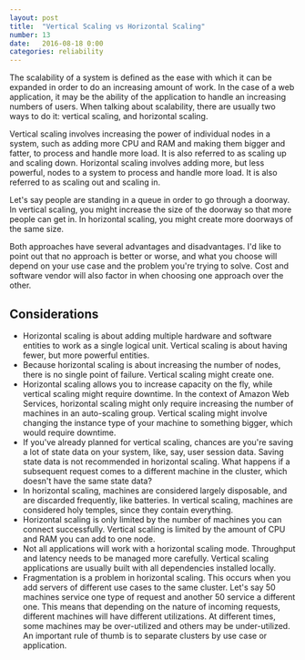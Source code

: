 ```yaml
---
layout: post
title:  "Vertical Scaling vs Horizontal Scaling"
number: 13
date:   2016-08-18 0:00
categories: reliability
---
```

The scalability of a system is defined as the ease with which it can be expanded in order to do an increasing amount of work. In the case of a web application, it may be the ability of the application to handle an increasing numbers of users. When talking about scalability, there are usually two ways to do it: vertical scaling, and horizontal scaling.

Vertical scaling involves increasing the power of individual nodes in a system, such as adding more CPU and RAM and making them bigger and fatter, to process and handle more load. It is also referred to as scaling up and scaling down. Horizontal scaling involves adding more, but less powerful, nodes to a system to process and handle more load. It is also referred to as scaling out and scaling in.

Let's say people are standing in a queue in order to go through a doorway. In vertical scaling, you might increase the size of the doorway so that more people can get in. In horizontal scaling, you might create more doorways of the same size.

Both approaches have several advantages and disadvantages. I'd like to point out that no approach is better or worse, and what you choose will depend on your use case and the problem you're trying to solve. Cost and software vendor will also factor in when choosing one approach over the other.

## Considerations
- Horizontal scaling is about adding multiple hardware and software entities to work as a single logical unit. Vertical scaling is about having fewer, but more powerful entities.
- Because horizontal scaling is about increasing the number of nodes, there is no single point of failure. Vertical scaling might create one.
- Horizontal scaling allows you to increase capacity on the fly, while vertical scaling might require downtime. In the context of Amazon Web Services, horizontal scaling might only require increasing the number of machines in an auto-scaling group. Vertical scaling might involve changing the instance type of your machine to something bigger, which would require downtime.
- If you've already planned for vertical scaling, chances are you're saving a lot of state data on your system, like, say, user session data. Saving state data is not recommended in horizontal scaling. What happens if a subsequent request comes to a different machine in the cluster, which doesn't have the same state data?
- In horizontal scaling, machines are considered largely disposable, and are discarded frequently, like batteries. In vertical scaling, machines are considered holy temples, since they contain everything.
- Horizontal scaling is only limited by the number of machines you can connect successfully. Vertical scaling is limited by the amount of CPU and RAM you can add to one node.
- Not all applications will work with a horizontal scaling mode. Throughput and latency needs to be managed more carefully. Vertical scaling applications are usually built with all dependencies installed locally.
- Fragmentation is a problem in horizontal scaling. This occurs when you add servers of different use cases to the same cluster. Let's say 50 machines service one type of request and another 50 service a different one. This means that depending on the nature of incoming requests, different machines will have different utilizations. At different times, some machines may be over-utilized and others may be under-utilized. An important rule of thumb is to separate clusters by use case or application.
